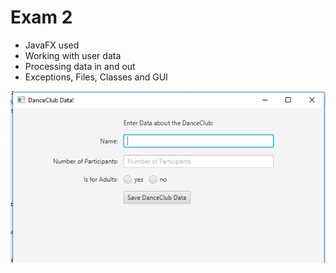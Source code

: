# Exam 2

* JavaFX used
* Working with user data
* Processing data in and out
* Exceptions, Files, Classes and GUI

![](Screenshot_danceclub.png)
